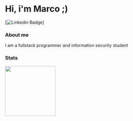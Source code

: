 # Hi, i'm Marco ;)
[![Linkedin Badge](https://img.shields.io/badge/-LinkedIn-blue?style=flat-square&logo=Linkedin&logoColor=white&link=https://www.linkedin.com/in/marco-aurelio-80330b1b8//)]
### About me
I am a fullstack programmer and information security student

### Stats
<p>
  <a href="https://github.com/anuraghazra/github-readme-stats">
    <img
      align="center"
      height="165"
      src="https://github-readme-stats.vercel.app/api?username=wardsec&count_private=true&show_icons=true&custom_title=Github%20Status&hide=issues&theme=algolia"
    />
    <!--<img
      align="center"
      height="165"
      src="https://github-readme-stats-eight-theta.vercel.app/api/top-langs/?username=fernandrev&layout=compact&langs_count=8&theme=algolia"
    />-->
  </a>
</p>
